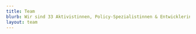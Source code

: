 ```yaml
---
title: Team
blurb: Wir sind 33 Aktivistinnen, Policy-Spezialistinnen & Entwicklerinnen
layout: team
---
```

